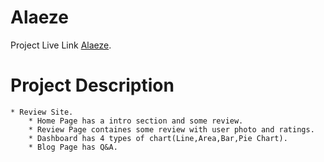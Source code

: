 # Alaeze

Project Live Link [Alaeze](https://alaezrreview.netlify.app/).

# Project Description

    * Review Site.
        * Home Page has a intro section and some review.
        * Review Page containes some review with user photo and ratings.
        * Dashboard has 4 types of chart(Line,Area,Bar,Pie Chart).
        * Blog Page has Q&A.
